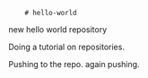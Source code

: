 		# hello-world
new hello world repository

Doing a tutorial on repositories.

Pushing to the repo.
again pushing.
